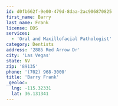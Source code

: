 ```yaml
---
id: d0fb662f-9e00-479d-8daa-2ac906870825
first_name: Barry
last_name: Frank
license: DDS
services:
  - 'Oral and Maxillofacial Pathologist'
category: Dentists
address: '2885 Red Arrow Dr'
city: 'Las Vegas'
state: NV
zip: '89135'
phone: '(702) 968-3000'
title: 'Barry Frank'
_geoloc:
  lng: -115.32331
  lat: 36.131341
---
```

